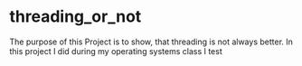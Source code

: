# threading_or_not
The purpose of this Project is to show, that threading is not always better. In this project I did during my operating systems class I test 
